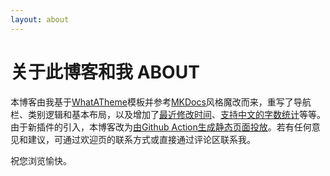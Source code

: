 ```yaml
---
layout: about
---
```


# 关于此博客和我 ABOUT

本博客由我基于[WhatATheme](https://github.com/thedevslot/WhatATheme)模板并参考[MKDocs](https://www.mkdocs.org/)风格魔改而来，重写了导航栏、类别逻辑和基本布局，以及增加了[最近修改时间](https://github.com/gjtorikian/jekyll-last-modified-at)、[支持中文的字数统计](https://github.com/iBug/iBug-source/blob/368cf6edcaf6f0971707a4eaf743d07fea85ac29/_plugins/number_of_words.rb)等等。由于新插件的引入，本博客改为[由Github Action生成静态页面投放](https://github.com/jeffreytse/jekyll-deploy-action)。若有任何意见和建议，可通过欢迎页的联系方式或直接通过评论区联系我。

祝您浏览愉快。

